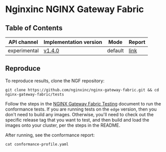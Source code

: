 # Nginxinc NGINX Gateway Fabric

## Table of Contents

| API channel | Implementation version                                                         | Mode    | Report                                       |
|-------------|--------------------------------------------------------------------------------|---------|----------------------------------------------|
| experimental    | [v1.4.0](https://github.com/nginxinc/nginx-gateway-fabric/releases/tag/v1.4.0) | default | [link](./experimental-1.4.0-default-report.yaml) |

## Reproduce

To reproduce results, clone the NGF repository:

```shell
git clone https://github.com/nginxinc/nginx-gateway-fabric.git && cd nginx-gateway-fabric/tests
```

Follow the steps in the [NGINX Gateway Fabric Testing](https://github.com/nginxinc/nginx-gateway-fabric/blob/main/tests/README.md) document to run the conformance tests. If you are running tests on the `edge` version, then you don't need to build any images. Otherwise, you'll need to check out the specific release tag that you want to test, and then build and load the images onto your cluster, per the steps in the README.

After running, see the conformance report:

```shell
cat conformance-profile.yaml
```
